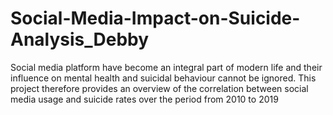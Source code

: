 # Social-Media-Impact-on-Suicide-Analysis_Debby
Social media platform have become an integral part of modern life and their influence on mental health and suicidal behaviour cannot be ignored. This project therefore provides an overview of the correlation between social media usage and suicide rates over the period from 2010 to 2019
